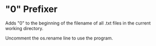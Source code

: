 # "0" Prefixer
Adds "0" to the beginning of the filename of all .txt files in the current working directory.

Uncomment the os.rename line to use the program.
